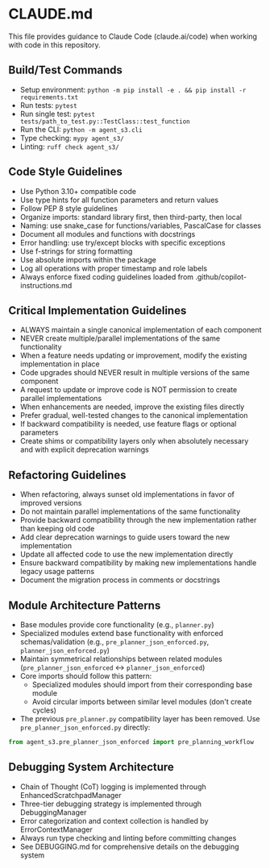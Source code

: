# CLAUDE.md

This file provides guidance to Claude Code (claude.ai/code) when working with code in this repository.

## Build/Test Commands
 - Setup environment: `python -m pip install -e . && pip install -r requirements.txt`
- Run tests: `pytest`
- Run single test: `pytest tests/path_to_test.py::TestClass::test_function`
- Run the CLI: `python -m agent_s3.cli`
- Type checking: `mypy agent_s3/`
- Linting: `ruff check agent_s3/`

## Code Style Guidelines
- Use Python 3.10+ compatible code
- Use type hints for all function parameters and return values
- Follow PEP 8 style guidelines
- Organize imports: standard library first, then third-party, then local
- Naming: use snake_case for functions/variables, PascalCase for classes
- Document all modules and functions with docstrings
- Error handling: use try/except blocks with specific exceptions
- Use f-strings for string formatting
- Use absolute imports within the package
- Log all operations with proper timestamp and role labels
- Always enforce fixed coding guidelines loaded from .github/copilot-instructions.md

## Critical Implementation Guidelines
- ALWAYS maintain a single canonical implementation of each component
- NEVER create multiple/parallel implementations of the same functionality
- When a feature needs updating or improvement, modify the existing implementation in place
- Code upgrades should NEVER result in multiple versions of the same component
- A request to update or improve code is NOT permission to create parallel implementations
- When enhancements are needed, improve the existing files directly
- Prefer gradual, well-tested changes to the canonical implementation
- If backward compatibility is needed, use feature flags or optional parameters
- Create shims or compatibility layers only when absolutely necessary and with explicit deprecation warnings

## Refactoring Guidelines
- When refactoring, always sunset old implementations in favor of improved versions
- Do not maintain parallel implementations of the same functionality
- Provide backward compatibility through the new implementation rather than keeping old code
- Add clear deprecation warnings to guide users toward the new implementation
- Update all affected code to use the new implementation directly
- Ensure backward compatibility by making new implementations handle legacy usage patterns
- Document the migration process in comments or docstrings

## Module Architecture Patterns
- Base modules provide core functionality (e.g., `planner.py`)
- Specialized modules extend base functionality with enforced schemas/validation (e.g., `pre_planner_json_enforced.py`, `planner_json_enforced.py`)
- Maintain symmetrical relationships between related modules (`pre_planner_json_enforced` <-> `planner_json_enforced`)
- Core imports should follow this pattern:
  - Specialized modules should import from their corresponding base module
  - Avoid circular imports between similar level modules (don't create cycles)
- The previous `pre_planner.py` compatibility layer has been removed. Use `pre_planner_json_enforced.py` directly:
```python
from agent_s3.pre_planner_json_enforced import pre_planning_workflow
```

## Debugging System Architecture
- Chain of Thought (CoT) logging is implemented through EnhancedScratchpadManager
- Three-tier debugging strategy is implemented through DebuggingManager
- Error categorization and context collection is handled by ErrorContextManager
- Always run type checking and linting before committing changes
- See DEBUGGING.md for comprehensive details on the debugging system